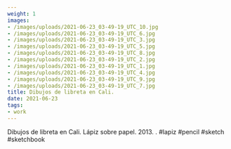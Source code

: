 ```yaml
---
weight: 1
images:
- /images/uploads/2021-06-23_03-49-19_UTC_10.jpg
- /images/uploads/2021-06-23_03-49-19_UTC_6.jpg
- /images/uploads/2021-06-23_03-49-19_UTC_3.jpg
- /images/uploads/2021-06-23_03-49-19_UTC_5.jpg
- /images/uploads/2021-06-23_03-49-19_UTC_8.jpg
- /images/uploads/2021-06-23_03-49-19_UTC_2.jpg
- /images/uploads/2021-06-23_03-49-19_UTC_1.jpg
- /images/uploads/2021-06-23_03-49-19_UTC_4.jpg
- /images/uploads/2021-06-23_03-49-19_UTC_9.jpg
- /images/uploads/2021-06-23_03-49-19_UTC_7.jpg
title: Dibujos de libreta en Cali.
date: 2021-06-23
tags:
- work
---
```


Dibujos de libreta en Cali.
Lápiz sobre papel.
2013.
.
#lapiz #pencil  #sketch #sketchbook
